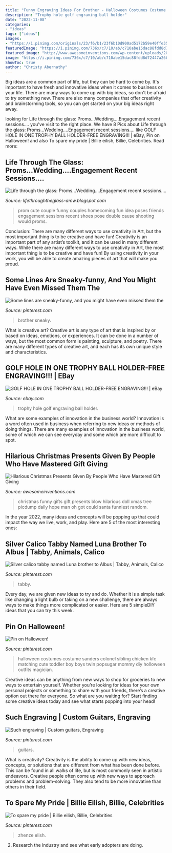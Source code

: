 ```yaml
---
title: "Funny Engraving Ideas For Brother - Halloween Costumes Costume Sanders Colonel Sibling Chicken Kfc Matching Cute Toddler Boy Boys Twin Popsugar Mommy Diy Holloween Outfits Magician"
description: "Trophy hole golf engraving ball holder"
date: "2022-11-08"
categories:
- "ideas"
tags: ["ideas"]
images:
- "https://i.pinimg.com/originals/23/f6/b1/23f6b10d900ad5172b59e40ffe353c9d.jpg"
featuredImage: "https://i.pinimg.com/736x/c7/10/ab/c710abe15dac88fdd8d72447a26b27aa.jpg"
featured_image: "http://www.awesomeinventions.com/wp-content/uploads/2017/01/blow-up-doll-xmas-gift.jpg"
image: "https://i.pinimg.com/736x/c7/10/ab/c710abe15dac88fdd8d72447a26b27aa.jpg"
ShowToc: true
author: "Christy Abernathy"
---
```



Big ideas are a common part of life, but they can be hard to come by. It's important to have fresh and innovative ideas when it comes to business or your life. There are many ways to come up with big ideas, so don't be afraid to try something new. There are also many companies that offer creativity and brainstorming tools, so you can get started on your big ideas right away.

	

		
looking for Life through the glass: Proms...Wedding....Engagement recent sessions.... you've visit to the right place. We have 8 Pics about Life through the glass: Proms...Wedding....Engagement recent sessions.... like GOLF HOLE IN ONE TROPHY BALL HOLDER-FREE ENGRAVING!!! | eBay, Pin on Halloween! and also To spare my pride | Billie eilish, Billie, Celebrities. Read more:
		
    
## Life Through The Glass: Proms...Wedding....Engagement Recent Sessions....

<img loading=lazy src="http://1.bp.blogspot.com/-F6Zb6brfShA/UXtCZUARcWI/AAAAAAAABU8/XMab8AcA_Dg/s1600/1wmDSC_4965.JPG" onerror="this.onerror=null;this.src='https://tse1.mm.bing.net/th?id=OIP.Z0gas9vF_B_SyPhWLiUGCQHaKr&amp;pid=15.1';" alt="Life through the glass: Proms...Wedding....Engagement recent sessions....">

_Source: lifethroughtheglass-amw.blogspot.com_

>prom cute couple funny couples homecoming fun idea poses friends engagement sessions recent shoes pose double cause shooting would proms. 

	

Conclusion: There are many different ways to use creativity in Art, but the most important thing is to be creative and have fun!
Creativity is an important part of any artist’s toolkit, and it can be used in many different ways. While there are many different ways to use creativity in Art, the most important thing is to be creative and have fun! By using creativity in your work, you will be able to create amazing pieces of art that will make you proud.

    
## Some Lines Are Sneaky-funny, And You Might Have Even Missed Them The

<img loading=lazy src="https://i.pinimg.com/originals/23/f6/b1/23f6b10d900ad5172b59e40ffe353c9d.jpg" onerror="this.onerror=null;this.src='https://tse3.mm.bing.net/th?id=OIP.d4YAPheONcMLm8oBXuHTIQHaGB&amp;pid=15.1';" alt="Some lines are sneaky-funny, and you might have even missed them the">

_Source: pinterest.com_

>brother sneaky. 

	

What is creative art?
Creative art is any type of art that is inspired by or based on ideas, emotions, or experiences. It can be done in a number of ways, but the most common form is painting, sculpture, and poetry. There are many different types of creative art, and each has its own unique style and characteristics.

    
## GOLF HOLE IN ONE TROPHY BALL HOLDER-FREE ENGRAVING!!! | EBay

<img loading=lazy src="http://i.ebayimg.com/images/i/131292159115-0-1/s-l1000.jpg" onerror="this.onerror=null;this.src='https://tse2.mm.bing.net/th?id=OIP.uWJb4_UTIm620PpapO-u0gHaJ4&amp;pid=15.1';" alt="GOLF HOLE IN ONE TROPHY BALL HOLDER-FREE ENGRAVING!!! | eBay">

_Source: ebay.com_

>trophy hole golf engraving ball holder. 

	

What are some examples of innovation in the business world?
Innovation is a word often used in business when referring to new ideas or methods of doing things. There are many examples of innovation in the business world, some of which we can see everyday and some which are more difficult to spot.

    
## Hilarious Christmas Presents Given By People Who Have Mastered Gift Giving

<img loading=lazy src="http://www.awesomeinventions.com/wp-content/uploads/2017/01/blow-up-doll-xmas-gift.jpg" onerror="this.onerror=null;this.src='https://tse4.mm.bing.net/th?id=OIP.tsRlcB82QDsMppNjXYtuOQHaNK&amp;pid=15.1';" alt="Hilarious Christmas Presents Given By People Who Have Mastered Gift Giving">

_Source: awesomeinventions.com_

>christmas funny gifts gift presents blow hilarious doll xmas tree picdump daily hope man oh got could santa funniest random. 

	

In the year 2022, many ideas and concepts will be popping up that could impact the way we live, work, and play. Here are 5 of the most interesting ones:

    
## Silver Calico Tabby Named Luna Brother To Albus | Tabby, Animals, Calico

<img loading=lazy src="https://i.pinimg.com/736x/f4/11/c0/f411c0f425c0eba41fca7a6666f5f4ec.jpg" onerror="this.onerror=null;this.src='https://tse2.mm.bing.net/th?id=OIP.Ifg8Z_eP46glKzJVfsFJ1AHaMQ&amp;pid=15.1';" alt="Silver calico tabby named Luna brother to Albus | Tabby, Animals, Calico">

_Source: pinterest.com_

>tabby. 

	

Every day, we are given new ideas to try and do. Whether it is a simple task like changing a light bulb or taking on a new challenge, there are always ways to make things more complicated or easier. Here are 5 simpleDIY ideas that you can try this week.

    
## Pin On Halloween!

<img loading=lazy src="https://i.pinimg.com/736x/51/f7/c6/51f7c69c3bd14f7858359f3c772c25d0--colonel-sanders-costume-halloween-costume-ideas.jpg" onerror="this.onerror=null;this.src='https://tse1.mm.bing.net/th?id=OIP.qHe0H9EMCluWWWtvdrIVVAHaJ-&amp;pid=15.1';" alt="Pin on Halloween!">

_Source: pinterest.com_

>halloween costumes costume sanders colonel sibling chicken kfc matching cute toddler boy boys twin popsugar mommy diy holloween outfits magician. 

	

Creative ideas can be anything from new ways to shop for groceries to new ways to entertain yourself. Whether you’re looking for ideas for your own personal projects or something to share with your friends, there’s a creative option out there for everyone. So what are you waiting for? Start finding some creative ideas today and see what starts popping into your head!

    
## Such Engraving | Custom Guitars, Engraving

<img loading=lazy src="https://i.pinimg.com/originals/b1/f3/60/b1f3609b23955f18a3410ee4683846e5.jpg" onerror="this.onerror=null;this.src='https://tse3.mm.bing.net/th?id=OIP.3TB_MyWphzYwxi-qyuXeOAHaKz&amp;pid=15.1';" alt="Such engraving | Custom guitars, Engraving">

_Source: pinterest.com_

>guitars. 

	

What is creativity?
Creativity is the ability to come up with new ideas, concepts, or solutions that are different from what has been done before. This can be found in all walks of life, but is most commonly seen in artistic endeavors. Creative people often come up with new ways to approach problems and problem-solving. They also tend to be more innovative than others in their field.

    
## To Spare My Pride | Billie Eilish, Billie, Celebrities

<img loading=lazy src="https://i.pinimg.com/736x/c7/10/ab/c710abe15dac88fdd8d72447a26b27aa.jpg" onerror="this.onerror=null;this.src='https://tse1.mm.bing.net/th?id=OIP.hEbW2K_-6sgqLNoUX5v_iAHaN3&amp;pid=15.1';" alt="To spare my pride | Billie eilish, Billie, Celebrities">

_Source: pinterest.com_

>zhenze elish. 

	

2. Research the industry and see what early adopters are doing.

